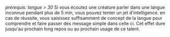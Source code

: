 *prérequis: langue > 30*
Si vous écoutez une créature parler dans une langue inconnue pendant plus de 5 min, vous pouvez tenter un jet d'intelligence. en cas de réussite, vous saisissez suffisamment de concept de la langue pour comprendre et faire passer des message simple dans celle ci. Cet effet dure jusqu'au prochain long repos ou au prochain usage de ce talent.